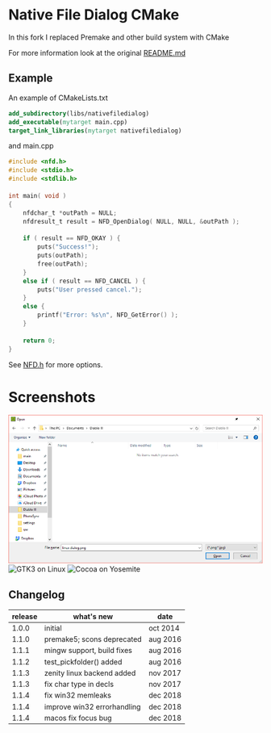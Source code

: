 # Native File Dialog CMake

In this fork I replaced Premake and other build system with CMake

For more information look at the original [README.md](https://github.com/mlabbe/nativefiledialog/blob/5cfe5002eb0fac1e49777a17dec70134147931e2/README.md)

## Example

An example of CMakeLists.txt

```cmake
add_subdirectory(libs/nativefiledialog)
add_executable(mytarget main.cpp)
target_link_libraries(mytarget nativefiledialog)
```

and main.cpp

```C
#include <nfd.h>
#include <stdio.h>
#include <stdlib.h>

int main( void )
{
    nfdchar_t *outPath = NULL;
    nfdresult_t result = NFD_OpenDialog( NULL, NULL, &outPath );
        
    if ( result == NFD_OKAY ) {
        puts("Success!");
        puts(outPath);
        free(outPath);
    }
    else if ( result == NFD_CANCEL ) {
        puts("User pressed cancel.");
    }
    else {
        printf("Error: %s\n", NFD_GetError() );
    }

    return 0;
}
```

See [NFD.h](src/include/nfd.h) for more options.

# Screenshots #

![Windows 8 rendering an IFileOpenDialog](screens/open_win.png?raw=true)
![GTK3 on Linux](screens/open_gtk3.png?raw=true)
![Cocoa on Yosemite](screens/open_cocoa.png?raw=true)

## Changelog ##

release | what's new                  | date
--------|-----------------------------|---------
1.0.0   | initial                     | oct 2014
1.1.0   | premake5; scons deprecated  | aug 2016
1.1.1   | mingw support, build fixes  | aug 2016
1.1.2   | test_pickfolder() added     | aug 2016
1.1.3   | zenity linux backend added  | nov 2017
1.1.3   | fix char type in decls      | nov 2017
1.1.4   | fix win32 memleaks          | dec 2018
1.1.4   | improve win32 errorhandling | dec 2018
1.1.4   | macos fix focus bug         | dec 2018

